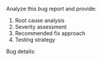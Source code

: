 Analyze this bug report and provide:
1. Root cause analysis
2. Severity assessment
3. Recommended fix approach
4. Testing strategy

Bug details: 
